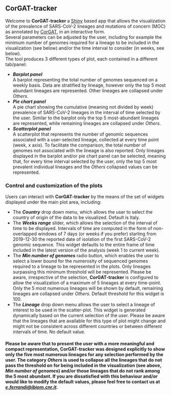 ## CorGAT-tracker

Welcome to **CorGAT-tracker** a [Shiny](https://shiny.rstudio.com/) based app that allows the visualization of the prevalence of SARS-CoV-2 lineages and mutations of concern (MOC) as annotated by [CorGAT](https://doi.org/10.1093/bioinformatics/btaa1047), in an interactive form.  
Several parameters can be adjusted by the user, including for example the minimum number of genomes required for a lineage to be included in the visualization (see below) and/or the time interval to consider (in weeks, see below).  
The tool produces 3 different types of plot, each contained in a different tab/panel:  
* ***Barplot panel***  
A barplot representing the total number of genomes sequenced on a weekly basis. Data are stratified by lineage, however only the top 5 most abundant lineages are represented. Other lineages are collapsed under *Others*.  
* ***Pie chart panel***  
A pie chart showing the cumulative (meaning not divided by week) prevalence of SARS-CoV-2 lineages in the interval of time selected by the user. Similar to the barplot only the top 5 most-abundant lineages are represented, while remaining lineages are collapsed under *Others*.  
* ***Scatterplot panel***  
A scatterplot that represents the number of genomic sequences associated with a user-selected lineage, collected at every time point (week, x axis). To facilitate the comparison, the total number of genomes not associated with the lineage is also reported.  Only lineages displayed in the barplot and/or pie chart panel can be selected, meaning that, for every time interval selected by the user, only the top 5 most prevalent individual lineages and the *Others* collapsed values can be represented.

### Control and customization of the plots

Users can interact with **CorGAT-tracker** by the means of the set of widgets displayed under the main plot area, including:  
* The ***Country*** drop down menu, which allows the user to select the country of origin of the data to be visualized. Default is Italy.  
* The ***Weeks range*** slider, which allows the selection of the interval of  time to be displayed. Intervals of time are computed in the form of non-overlapped windows of 7 days (or weeks if you prefer) starting from 2019-12-30 the reported date of isolation of the first SARS-CoV-2 genomic sequence. This widget defaults to the entire frame of time included in the latest version of the analysis (week 1 to current week).
* The ***Min number of genomes*** radio button, which enables the user to select a lower bound for the numerosity of sequenced genomes required to a lineage to be represented in the plots. Only lineages surpassing this minimum threshold will be represented. Please be aware, irrespective of the selection, **CorGAT-tracker** is configured to allow the visualization of a maximum of 5 lineages at every time-point. Only the 5 most numerous lineages will be shown by default, remaining lineages are collapsed under *Others*. Default threshold for this widget is 100.
* The ***Lineage*** drop down menu allows the user to select a lineage of interest to be used  in the scatter-plot. This widget is generated dynamically based on the current selection of the user. Please be aware that the lineages that are available for this type of plot might change and might not be consistent across different countries or between different intervals of time. No default value.

#### Please be aware that to present the user with a more meaningful and compact representation, CorGAT-tracker was designed explicitly to show only the five most numerous lineages for any selection performed by the user. The category *Others* is used to collapse all the lineages that do not pass the threshold on for being included in the visualization (see above, ***Min number of genomes***) and/or those lineages that do not rank among the 5 most abundant. If you are dissatisfied with this behaviour and/or would like to modify the default values, please feel free to contact us at *e.ferrandi@ibiom.cnr.it*.
